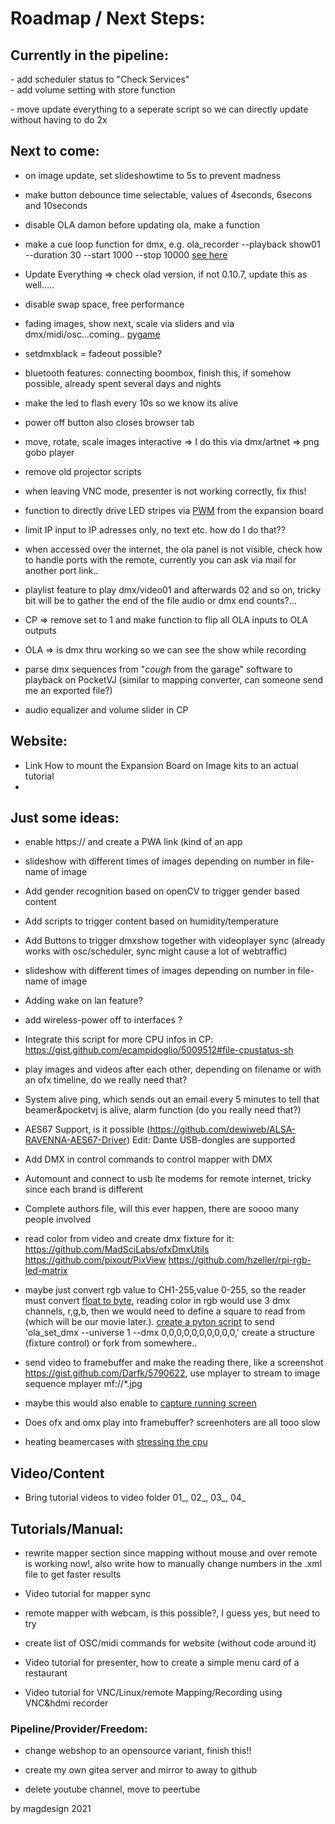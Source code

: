 # **Roadmap / Next Steps:** 

## Currently in the pipeline: 
<p/>
- add scheduler status to "Check Services"  <br />
- add volume setting with store function<p/>
- move update everything to a seperate script so we can directly update without having to do 2x<p/>
<p/>

## Next to come:
- on image update, set slideshowtime to 5s to prevent madness <p/>
- make button debounce time selectable, values of 4seconds, 6secons and 10seconds <p/>
- disable OLA damon before updating ola, make a function<p/>
- make a cue loop function for dmx, e.g. ola_recorder --playback show01 --duration 30 --start 1000 --stop 10000 [see here](https://docs.openlighting.org/ola/man/man1/ola_recorder.1.html?__cf_chl_managed_tk__=pmd_uykauhsGehEgHY7kTiCowqZB00Kn7FrmfgCjXOfF_J0-1635233352-0-gqNtZGzNAxCjcnBszQh9)<p/>
- Update Everything => check olad version, if not 0.10.7, update this as well..... <p/>
- disable swap space, free performance <p/>
- fading images, show next, scale via sliders and via dmx/midi/osc...coming.. [pygame](https://www.taskboy.com/blog/A_simple_image_viewer_with_pygame.html)<p/>
- setdmxblack = fadeout possible? <p/>
- bluetooth features: connecting boombox, finish this, if somehow possible, already spent several days and nights <p/>
- make the led to flash every 10s so we know its alive<p/>
- power off button also closes browser tab<p/>

- move, rotate, scale images interactive => I do this via dmx/artnet => png gobo player<p/>
- remove old projector scripts <p/>
- when leaving VNC mode, presenter is not working correctly, fix this! <p/>
- function to directly drive LED stripes via [PWM](https://tutorials-raspberrypi.com/connect-control-raspberry-pi-ws2812-rgb-led-strips/) from the expansion board <p/>
- limit IP input to IP adresses only, no text etc. how do I do that??  <p/>
- when accessed over the internet, the ola panel is not visible, check how to handle ports with the remote, currently you can ask via mail for another port link..   <p/>
- playlist feature to play dmx/video01 and afterwards 02 and so on, tricky bit will be to gather the end of the file audio or dmx end counts?...   <p/>
- CP => remove set to 1 and make function to flip all OLA inputs to OLA outputs  <p/>
- OLA => is dmx thru working so we can see the show while recording<p/>
- parse dmx sequences from "*cough* from the garage" software to playback on PocketVJ (similar to mapping converter, can someone send me an exported file?)<p/>
- audio equalizer and volume slider in CP<p/>

## Website:

- Link How to mount the Expansion Board on Image kits to an actual tutorial
- 


## Just some ideas:

- enable https:// and create a PWA link (kind of an app<p/>
- slideshow with different times of images depending on number in file-name of image  <p/>
- Add gender recognition based on openCV to trigger gender based content <p/>
- Add scripts to trigger content based on humidity/temperature <p/>
- Add Buttons to trigger dmxshow together with videoplayer sync (already works with osc/scheduler, sync might cause a lot of webtraffic) <p/>
- slideshow with different times of images depending on number in file-name of image  <p/>
- Adding wake on lan feature? <p/>
- add wireless-power off to interfaces ? <p/>
- Integrate this script for more CPU infos in CP: https://gist.github.com/ecampidoglio/5009512#file-cpustatus-sh <p/>
- play images and videos after each other, depending on filename or with an ofx timeline, do we really need that?  <p/>
- System alive ping, which sends out an email every 5 minutes to tell that beamer&pocketvj is alive, alarm function (do you really need that?) <p/>
- AES67 Support, is it possible (https://github.com/dewiweb/ALSA-RAVENNA-AES67-Driver) Edit: Dante USB-dongles are supported <p/>
- Add DMX in control commands to control mapper with DMX <p/>
- Automount and connect to usb lte modems for remote internet, tricky since each brand is different<p/>
- Complete authors file, will this ever happen, there are soooo many people involved<p/>
- read color from video and create dmx fixture for it: https://github.com/MadSciLabs/ofxDmxUtils  https://github.com/pixout/PixView https://github.com/hzeller/rpi-rgb-led-matrix <p/>
- maybe just convert rgb value to CH1-255,value 0-255, so the reader must convert [float to byte](https://stackoverflow.com/questions/1914115/converting-color-value-from-float-0-1-to-byte-0-255/46575472), reading color in rgb would use 3 dmx channels, r,g,b, then we would need to define a square to read from (which will be our movie later.).
	[create a pyton script](https://www.openlighting.org/ola/developer-documentation/python-api/) to send 'ola_set_dmx --universe 1 --dmx 0,0,0,0,0,0,0,0,0,0,' create a structure (fixture control) or fork from somewhere..<p/>
- send video to framebuffer and make the reading there, like a screenshot https://gist.github.com/Darfk/5790622, use mplayer to stream to image sequence mplayer mf://*.jpg<p/>
- maybe this would also enable to [capture running screen](https://github.com/BoboTiG/python-mss)<p/>
- Does ofx and omx play into framebuffer? screenhoters are all tooo slow<p/>

- heating beamercases with [stressing the cpu](https://raw.githubusercontent.com/ssvb/cpuburn-arm/master/cpuburn-a53.S)<p/>

## **Video/Content** ##

- Bring tutorial videos to video folder 01_, 02_, 03_, 04_  <p/>


## **Tutorials/Manual:**

- rewrite mapper section since mapping without mouse and over remote is working now!, also write how to manually change numbers in the .xml file to get faster results<p/>
- Video tutorial for mapper sync<p/>
- remote mapper with webcam, is this possible?, I guess yes, but need to try<p/>
- create list of OSC/midi commands for website (without code around it)<p/>
- Video tutorial for presenter, how to create a simple menu card of a restaurant<p/>
- Video tutorial for VNC/Linux/remote Mapping/Recording using VNC&hdmi recorder<p/>

### **Pipeline/Provider/Freedom:**

- change webshop to an opensource variant, finish this!! <p/>
- create my own gitea server and mirror to away to github<p/>
- delete youtube channel, move to peertube<p/>





by magdesign 2021
